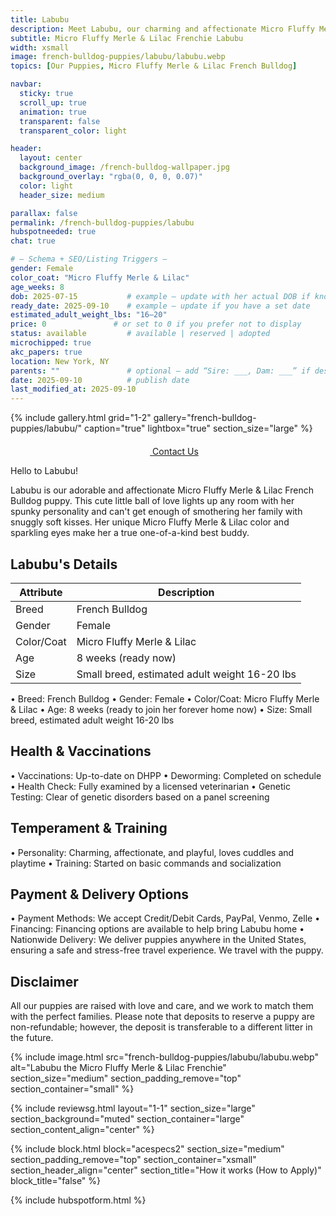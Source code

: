```yaml
---
title: Labubu
description: Meet Labubu, our charming and affectionate Micro Fluffy Merle & Lilac French Bulldog puppy.
subtitle: Micro Fluffy Merle & Lilac Frenchie Labubu
width: xsmall
image: french-bulldog-puppies/labubu/labubu.webp
topics: [Our Puppies, Micro Fluffy Merle & Lilac French Bulldog]

navbar:
  sticky: true
  scroll_up: true
  animation: true
  transparent: false
  transparent_color: light

header:
  layout: center
  background_image: /french-bulldog-wallpaper.jpg
  background_overlay: "rgba(0, 0, 0, 0.07)"
  color: light
  header_size: medium

parallax: false
permalink: /french-bulldog-puppies/labubu
hubspotneeded: true
chat: true

# — Schema + SEO/Listing Triggers —
gender: Female
color_coat: "Micro Fluffy Merle & Lilac"
age_weeks: 8
dob: 2025-07-15           # example — update with her actual DOB if known
ready_date: 2025-09-10    # example — update if you have a set date
estimated_adult_weight_lbs: "16–20"
price: 0               # or set to 0 if you prefer not to display
status: available         # available | reserved | adopted
microchipped: true
akc_papers: true
location: New York, NY
parents: ""               # optional — add “Sire: ___, Dam: ___” if desired
date: 2025-09-10          # publish date
last_modified_at: 2025-09-10
---
```


{% include gallery.html
grid="1-2"
gallery="french-bulldog-puppies/labubu/"
caption="true"
lightbox="true"
section_size="large"
%} 

<center><a class="uk-button uk-button-danger uk-border-pill uk-button-xlarge my-border-rounded" href="tel:212-739-0182">
    <span data-uk-icon="phone" class="uk-icon">
        <svg width="20" height="20" viewBox="0 0 20 20" xmlns="http://www.w3.org/2000/svg"></svg>
    </span>
    Contact Us
</a>
</center>

Hello to Labubu!

Labubu is our adorable and affectionate Micro Fluffy Merle & Lilac French Bulldog puppy. This cute little ball of love lights up any room with her spunky personality and can't get enough of smothering her family with snuggly soft kisses. Her unique Micro Fluffy Merle & Lilac color and sparkling eyes make her a true one-of-a-kind best buddy.

## Labubu's Details

| Attribute       | Description                |
| --------------- | -------------------------- |
| Breed           | French Bulldog             |
| Gender          | Female                     |
| Color/Coat      | Micro Fluffy Merle & Lilac |
| Age             | 8 weeks (ready now)        |
| Size            | Small breed, estimated adult weight 16-20 lbs |

  • Breed: French Bulldog
  • Gender: Female
  • Color/Coat: Micro Fluffy Merle & Lilac
  • Age: 8 weeks (ready to join her forever home now)
  • Size: Small breed, estimated adult weight 16-20 lbs

## Health & Vaccinations

  • Vaccinations: Up-to-date on DHPP
  • Deworming: Completed on schedule
  • Health Check: Fully examined by a licensed veterinarian
  • Genetic Testing: Clear of genetic disorders based on a panel screening

## Temperament & Training

  • Personality: Charming, affectionate, and playful, loves cuddles and playtime
  • Training: Started on basic commands and socialization

## Payment & Delivery Options

  • Payment Methods: We accept Credit/Debit Cards, PayPal, Venmo, Zelle
  • Financing: Financing options are available to help bring Labubu home
  • Nationwide Delivery: We deliver puppies anywhere in the United States, ensuring a safe and stress-free travel experience. We travel with the puppy.

## Disclaimer

All our puppies are raised with love and care, and we work to match them with the perfect families. Please note that deposits to reserve a puppy are non-refundable; however, the deposit is transferable to a different litter in the future.

{% include image.html
src="french-bulldog-puppies/labubu/labubu.webp"
alt="Labubu the Micro Fluffy Merle & Lilac Frenchie"
section_size="medium"
section_padding_remove="top"
section_container="small"
%}

{% include reviewsg.html
layout="1-1"
section_size="large"
section_background="muted"
section_container="large"
section_content_align="center"
%}

{% include block.html
block="acespecs2"
section_size="medium"
section_padding_remove="top"
section_container="xsmall"
section_header_align="center"
section_title="How it works (How to Apply)"
block_title="false"
%}

{% include hubspotform.html %}
<script type="application/ld+json">
{
  "@context": "https://schema.org",
  "@type": "Product",
  "name": "{{ page.title }} — French Bulldog Puppy",
  "description": "{{ page.description | strip_newlines | escape }}",
  "image": [
    "{{ site.url }}{{ site.baseurl }}/{{ page.image }}"
  ],
  "sku": "{{ page.permalink | split: '/' | last }}",
  "brand": {
    "@type": "Brand",
    "name": "Ethical Frenchie"
  },
  "category": "Pets",
  "color": "{{ page.color_coat | default: '' }}",
  "gender": "{{ page.gender | default: '' }}",
  "weight": {
    "@type": "QuantitativeValue",
    "unitCode": "LBR",
    "minValue": 20,
    "maxValue": 25
  },
  "additionalProperty": [
    {
      "@type": "PropertyValue",
      "name": "Vaccinations",
      "value": "Up-to-date on DHPP"
    },
    {
      "@type": "PropertyValue",
      "name": "Deworming",
      "value": "Completed on schedule"
    },
    {
      "@type": "PropertyValue",
      "name": "Veterinary Health Check",
      "value": "Fully examined by a licensed veterinarian"
    },
    {
      "@type": "PropertyValue",
      "name": "Genetic Testing",
      "value": "Clear panel screening"
    },
    {
      "@type": "PropertyValue",
      "name": "Microchip",
      "value": "{% if page.microchipped %}Yes{% else %}No{% endif %}"
    },
    {
      "@type": "PropertyValue",
      "name": "AKC Papers",
      "value": "{% if page.akc_papers %}Yes{% else %}No{% endif %}"
    }
  ],
  "offers": {
    "@type": "Offer",
    "url": "{{ site.url }}{{ page.permalink }}",
    "priceCurrency": "USD",
    "price": "{{ page.price | default: 0 }}",
    "availability": "https://schema.org/{% if page.status == 'available' %}InStock{% elsif page.status == 'reserved' %}PreOrder{% else %}SoldOut{% endif %}",
    "seller": {
      "@type": "Organization",
      "name": "Ethical Frenchie",
      "url": "{{ site.url }}",
      "telephone": "+1-212-739-0182",
      "address": {
        "@type": "PostalAddress",
        "addressLocality": "New York",
        "addressRegion": "NY",
        "addressCountry": "US"
      }
    }
  },
  "datePublished": "{{ page.date | date_to_xmlschema }}",
  "dateModified": "{% if page.last_modified_at %}{{ page.last_modified_at | date_to_xmlschema }}{% else %}{{ page.date | date_to_xmlschema }}{% endif %}"
}
</script>
